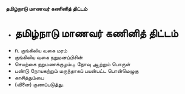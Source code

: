 **தமிழ்நாடு மாணவர் கணினித் திட்டம்**
- # தமிழ்நாடு மாணவர் கணினித் திட்டம்
- n. குங்கிலிய வகை மரம்
- குங்கிலிய வகை நறுமனப்பிசின்
- செயற்கை நறுமணக்குழம்பு. நோவு ஆற்றும் பொருள்
- பண்டு நோயகற்றும் மருந்தாகப் பயன்பட்ட பொன்மெழுகு
- காசித்தும்பை
- (வினை) குணப்படுத்து.

